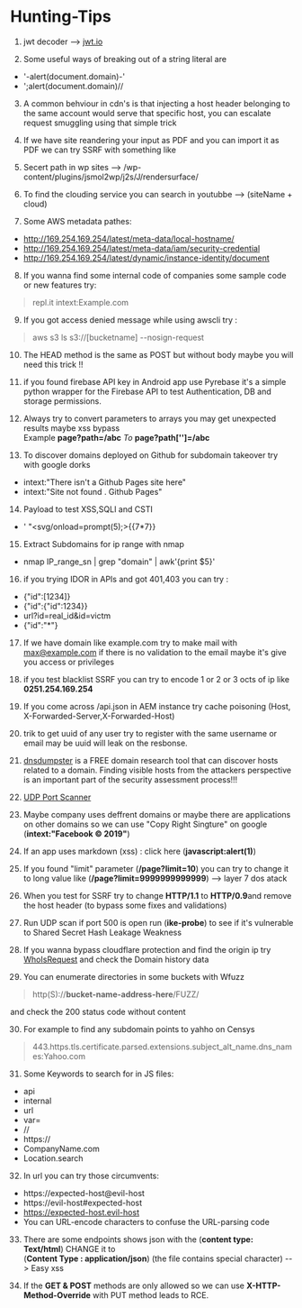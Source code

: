 # Hunting-Tips
1. jwt decoder --> [jwt.io](https://jwt.io/#debugger-io) </br>

2. Some useful ways of breaking out of a string literal are
  * '-alert(document.domain)-'
  * ';alert(document.domain)//

3. A common behviour in cdn's is that injecting a host header belonging to the
  same account would serve that specific host, you can escalate request
  smuggling using that simple trick

4. If we have site reandering your input as PDF and you can import it as PDF we
   can try SSRF with something like  
   > <ifre src="http://169.254.169.254/latest/meta-data">

5. Secert path in wp sites --> /wp-content/plugins/jsmol2wp/j2s/J/rendersurface/

6. To find the clouding service you can search in youtubbe --> (siteName + cloud)

7. Some AWS metadata pathes:
  * http://169.254.169.254/latest/meta-data/local-hostname/
  * http://169.254.169.254/latest/meta-data/iam/security-credential
  * http://169.254.169.254/latest/dynamic/instance-identity/document
  
8. If you wanna find some internal code of companies some sample code or new features try:
> repl.it intext:Example.com

9. If you got access denied message while using awscli try :
> aws s3 ls s3://[bucketname] --nosign-request

10. The HEAD method is the same as POST but without body maybe you will need this trick !!

11. if you found firebase API key in Android app use Pyrebase it's a simple python wrapper for the Firebase API to test Authentication,
DB and storage permissions.

12. Always try to convert parameters to arrays you may get unexpected results maybe xss bypass </br>
    Example **page?path=/abc**  _To_   **page?path['']=/abc** </br>
    
13. To discover domains deployed on Github for subdomain takeover try with google dorks </br>
  * intext:"There isn't a Github Pages site here"
  * intext:"Site not found . Github Pages"
  
14. Payload to test XSS,SQLI and CSTI
  * ' "<svg/onload=prompt(5);>{{7*7}} 
    
15. Extract Subdomains for ip range with nmap
  * nmap IP_range_sn | grep "domain" | awk'{print $5}' 
  
16. if you trying IDOR in APIs and got 401,403 you can try :
  * {"id":[1234]}
  * {"id":{"id":1234}}
  * url?id=real_id&id=victm
  * {"id":"*"}
  
  17. If we have domain like example.com try to make mail with
      max@example.com if there is no validation to the email maybe
      it's give you access or privileges
      
 18. if you test blacklist SSRF you can try to encode 1 or 2 or 3 octs of ip like **0251.254.169.254**
 
 19. If you come across /api.json in AEM instance try cache poisoning (Host, X-Forwarded-Server,X-Forwarded-Host)
 
 20. trik to get uuid of any user try to register with the same username or email may be uuid will leak on the resbonse.
 
 21. [dnsdumpster](https://dnsdumpster.com/) is a FREE domain research tool that can discover hosts related to a domain. Finding visible hosts    from the attackers perspective is an important part of the security assessment process!!!
 
 22. [UDP Port Scanner](https://www.ipvoid.com/udp-port-scan/)
 
 23. Maybe company uses deffrent domains or maybe there are applications on other domains so we can use "Copy Right Singture" on google  (**intext:"Facebook © 2019"**)
 
 24. If an app uses markdown (xss) : click here (**javascript:alert(1)**)
 
 25. If you found "limit" parameter (**/page?limit=10**) you can try to change it
     to long value like (**/page?limit=9999999999999**) --> layer 7 dos atack
     
 26. When you test for SSRF try to change **HTTP/1.1** to **HTTP/0.9**and
     remove the host header (to bypass some fixes and validations)
     
 27. Run UDP scan if port 500 is open run (**ike-probe**) to see if it's vulnerable to Shared Secret Hash Leakage Weakness
 
 28. If you wanna bypass cloudflare protection and find the origin ip try [WhoIsRequest](https://whoisrequest.com/history/)  and check the Domain history data
 
 29. You can enumerate directories in some buckets with Wfuzz
 > http(S)://**bucket-name-address-here**/FUZZ/
 
 and check the 200 status code without content
 
 30. For example to find any subdomain points to yahho on Censys
 > 443.https.tls.certificate.parsed.extensions.subject_alt_name.dns_names:Yahoo.com
 
 31. Some Keywords to search for in JS files:
  * api
  * internal
  * url
  * var=
  * //
  * https://
  * CompanyName.com
  * Location.search
  
32. In url you can try those circumvents: 
  * https://expected-host@evil-host
  * https://evil-host#expected-host
  * https://expected-host.evil-host
  * You can URL-encode characters to confuse the URL-parsing code
  
33. There are some endpoints shows json with the (**content type: Text/html**) CHANGE it to </br> (**Content Type : application/json**)
(the file contains special  character) --> Easy xss

34. If the **GET & POST** methods are only allowed so we can use **X-HTTP-Method-Override** with PUT method leads to RCE.
 
